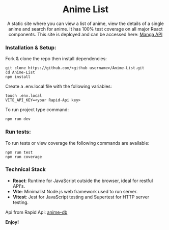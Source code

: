 <h1 align="center">
    Anime List
</h1>

<p align="center">
    A static site where you can view a list of anime, view the details of a single anime and search for anime. It has 100% test coverage on all major React components. This site is deployed and can be accessed here: <a href="https://anime-list-vdy4.onrender.com/" target="_blank">Manga API</a>
</p>

### Installation & Setup:

Fork & clone the repo then install dependencies:

```
git clone https://github.com/<github username>/Anime-List.git
cd Anime-List
npm install
```

Create a .env.local file with the following variables:

```
touch .env.local
VITE_API_KEY=<your Rapid-Api key>
```

To run project type command:

```
npm run dev
```

### Run tests:

To run tests or view coverage the following commands are available:

```
npm run test
npm run coverage
```

### Technical Stack

- **React**: Runtime for JavaScript outside the browser, ideal for restful API's.
- **Vite**: Minimalist Node.js web framework used to run server.
- **Vitest**: Jest for JavaScript testing and Supertest for HTTP server testing.

Api from Rapid Api: [anime-db](https://rapidapi.com/brian.rofiq/api/anime-db)

**Enjoy!**
